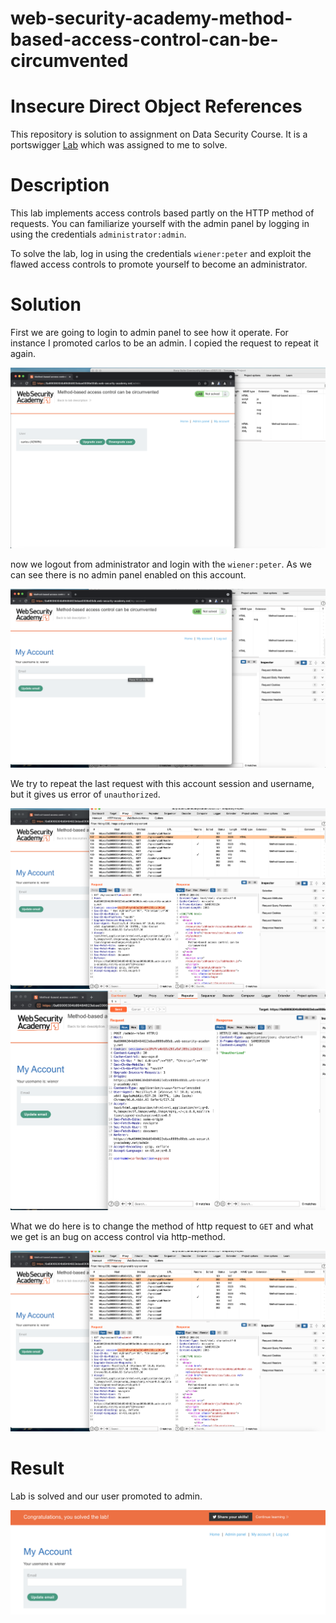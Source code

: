 # web-security-academy-method-based-access-control-can-be-circumvented

# Insecure Direct Object References

This repository is solution to assignment on Data Security Course. It is a portswigger [Lab](https://portswigger.net/web-security/access-control/lab-method-based-access-control-can-be-circumvented) which was assigned to me to solve.

# Description

This lab implements access controls based partly on the HTTP method of requests. You can familiarize yourself with the admin panel by logging in using the credentials `administrator:admin`.

To solve the lab, log in using the credentials `wiener:peter` and exploit the flawed access controls to promote yourself to become an administrator. 

# Solution

First we are going to login to admin panel to see how it operate. For instance I promoted carlos to be an admin. I copied the request to repeat it again.

![](./screenshots/adminPanel.png)


now we logout from administrator and login with the `wiener:peter`. As we can see there is no admin panel enabled on this account.

![](./screenshots/simpleUser.png)

We try to repeat the last request with this account session and username, but it gives us error of `unauthorized`.

![](./screenshots/session.png)
![](./screenshots/error.png)

What we do here is to change the method of http request to `GET` and what we get is an bug on access control via http-method.

![](./screenshots/session.png)

# Result

Lab is solved and our user promoted to admin.

![](./screenshots/result.png)